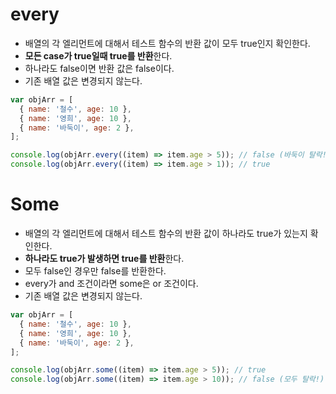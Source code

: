 # every

- 배열의 각 엘리먼트에 대해서 테스트 함수의 반환 값이 모두 true인지 확인한다.
- **모든 case가 true일때 true를 반환**한다.
- 하나라도 false이면 반환 값은 false이다.
- 기존 배열 값은 변경되지 않는다.

```js
var objArr = [
  { name: '철수', age: 10 },
  { name: '영희', age: 10 },
  { name: '바둑이', age: 2 },
];

console.log(objArr.every((item) => item.age > 5)); // false (바둑이 탈락!)
console.log(objArr.every((item) => item.age > 1)); // true
```

# Some

- 배열의 각 엘리먼트에 대해서 테스트 함수의 반환 값이 하나라도 true가 있는지 확인한다.
- **하나라도 true가 발생하면 true를 반환**한다.
- 모두 false인 경우만 false를 반환한다.
- every가 and 조건이라면 some은 or 조건이다.
- 기존 배열 값은 변경되지 않는다.

```js
var objArr = [
  { name: '철수', age: 10 },
  { name: '영희', age: 10 },
  { name: '바둑이', age: 2 },
];

console.log(objArr.some((item) => item.age > 5)); // true
console.log(objArr.some((item) => item.age > 10)); // false (모두 탈락!)
```
